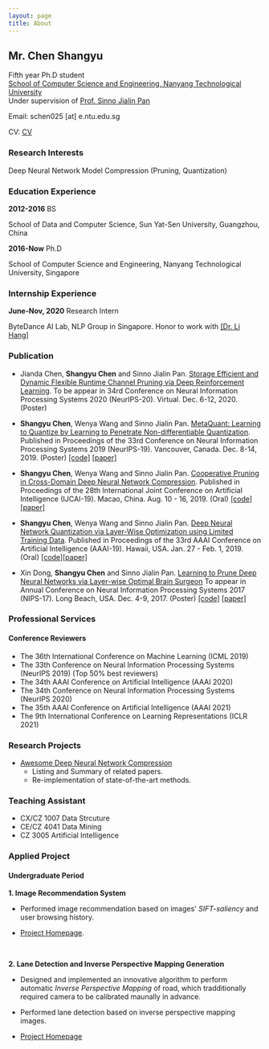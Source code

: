 ```yaml
---
layout: page
title: About
---
```


## Mr. Chen Shangyu ##

Fifth year Ph.D student
<br>
[School of Computer Science and Engineering, Nanyang Technological University](http://scse.ntu.edu.sg/Pages/Home.aspx)
<br>
Under supervision of [Prof. Sinno Jialin Pan](http://www.ntu.edu.sg/home/sinnopan/)

Email: schen025 [at] e.ntu.edu.sg

CV: [CV](/data/CV-2019.pdf)

### Research Interests ###
Deep Neural Network Model Compression (Pruning, Quantization)

### Education Experience ###
**2012-2016**   BS 

School of Data and Computer Science, Sun Yat-Sen University, Guangzhou, China


**2016-Now**    Ph.D 

School of Computer Science and Engineering, Nanyang Technological University, Singapore


### Internship Experience ###
**June-Nov, 2020** Research Intern

ByteDance AI Lab, NLP Group in Singapore. Honor to work with [[Dr. Li Hang]](https://hangli-hl.com/index.html)


### Publication ###
* Jianda Chen, **Shangyu Chen** and Sinno Jialin Pan. [Storage Efficient and Dynamic Flexible Runtime Channel Pruning via Deep Reinforcement Learning](). To be appear in 34rd Conference on Neural Information Processing Systems 2020 (NeurIPS-20). Virtual. Dec. 6-12, 2020. (Poster)

* **Shangyu Chen**, Wenya Wang and Sinno Jialin Pan. [MetaQuant: Learning to Quantize by Learning to Penetrate Non-differentiable Quantization](). Published in Proceedings of the 33rd Conference on Neural Information Processing Systems 2019 (NeurIPS-19). Vancouver, Canada. Dec. 8-14, 2019. (Poster) [[code]](https://github.com/csyhhu/MetaQuant) [[paper]](/data/MetaQuant.pdf) 
* **Shangyu Chen**, Wenya Wang and Sinno Jialin Pan. [Cooperative Pruning in Cross-Domain Deep Neural Network Compression](). Published in Proceedings of the 28th International Joint Conference on Artificial Intelligence (IJCAI-19). Macao, China. Aug. 10 - 16, 2019. (Oral) [[code]](https://github.com/csyhhu/Co-Prune) [[paper]](/data/Co-Prune.pdf) 
* **Shangyu Chen**, Wenya Wang and Sinno Jialin Pan. [Deep Neural Network Quantization via Layer-Wise Optimization using Limited Training Data](). Published in Proceedings of the 33rd AAAI Conference on Artificial Intelligence (AAAI-19). Hawaii, USA. Jan. 27 - Feb. 1, 2019. (Oral) [[code]](https://github.com/csyhhu/L-DNQ)[[paper]](/data/L-DNQ.pdf)
* Xin Dong, **Shangyu Chen** and Sinno Jialin Pan. [Learning to Prune Deep Neural Networks via Layer-wise Optimal Brain Surgeon](https://arxiv.org/abs/1705.07565) To appear in Annual Conference on Neural Information Processing Systems 2017 (NIPS-17). Long Beach, USA. Dec. 4-9, 2017. (Poster) [[code]](https://github.com/csyhhu/L-OBS) [[paper]](https://papers.nips.cc/paper/7071-learning-to-prune-deep-neural-networks-via-layer-wise-optimal-brain-surgeon)

### Professional Services ###
#### Conference Reviewers ####
* The 36th International Conference on Machine Learning (ICML 2019)
* The 33th Conference on Neural Information Processing Systems (NeurIPS 2019) (Top 50% best reviewers)
* The 34th AAAI Conference on Artificial Intelligence  (AAAI 2020)
* The 34th Conference on Neural Information Processing Systems (NeurIPS 2020)
* The 35th AAAI Conference on Artificial Intelligence  (AAAI 2021)
* The 9th International Conference on Learning Representations (ICLR 2021)

### Research Projects ###
* [Awesome Deep Neural Network Compression](https://github.com/csyhhu/Awesome-Deep-Neural-Network-Compression)
	* Listing and Summary of related papers.
	* Re-implementation of state-of-the-art methods. 

### Teaching Assistant ###
* CX/CZ 1007 Data Strcuture
* CE/CZ 4041 Data Mining
* CZ 3005 Artificial Intelligence

### Applied Project ###

#### Undergraduate Period ####

**1. Image Recommendation System**

- Performed image recommendation based on images' *SIFT-saliency* and user browsing history.

- [Project Homepage](/2015/07/08/Saliency-SIFT-image-recommendation).
<br>

**2. Lane Detection and Inverse Perspective Mapping Generation** 

- Designed and implemented an innovative algorithm to perform automatic *Inverse Perspective Mapping* of road, which tradditionally required camera to be calibrated maunally in advance.

- Performed lane detection based on inverse perspective mapping images.

- [Project Homepage](/2015/07/09/IPM/)
